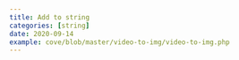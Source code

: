```yaml
---
title: Add to string
categories: [string]
date: 2020-09-14
example: cove/blob/master/video-to-img/video-to-img.php
---
```

